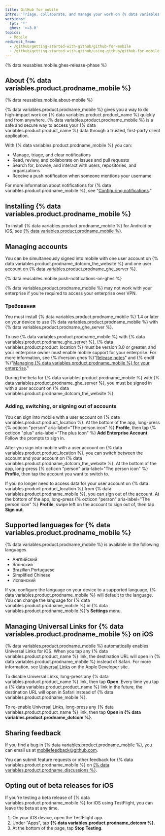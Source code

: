 ```yaml
---
title: GitHub for mobile
intro: 'Triage, collaborate, and manage your work on {% data variables.product.product_name %} from your mobile device.'
versions:
  fpt: '*'
  ghes: '>=3.0'
topics:
  - Mobile
redirect_from:
  - /github/getting-started-with-github/github-for-mobile
  - /github/getting-started-with-github/using-github/github-for-mobile
---
```


{% data reusables.mobile.ghes-release-phase %}

## About {% data variables.product.prodname_mobile %}

{% data reusables.mobile.about-mobile %}

{% data variables.product.prodname_mobile %} gives you a way to do high-impact work on {% data variables.product.product_name %} quickly and from anywhere. {% data variables.product.prodname_mobile %} is a safe and secure way to access your {% data variables.product.product_name %} data through a trusted, first-party client application.

With {% data variables.product.prodname_mobile %} you can:
- Manage, triage, and clear notifications
- Read, review, and collaborate on issues and pull requests
- Search for, browse, and interact with users, repositories, and organizations
- Receive a push notification when someone mentions your username

For more information about notifications for {% data variables.product.prodname_mobile %}, see "[Configuring notifications](/github/managing-subscriptions-and-notifications-on-github/configuring-notifications#enabling-push-notifications-with-github-for-mobile)."

## Installing {% data variables.product.prodname_mobile %}

To install {% data variables.product.prodname_mobile %} for Android or iOS, see [{% data variables.product.prodname_mobile %}](https://github.com/mobile).

## Managing accounts

You can be simultaneously signed into mobile with one user account on {% data variables.product.prodname_dotcom_the_website %} and one user account on {% data variables.product.prodname_ghe_server %}.

{% data reusables.mobile.push-notifications-on-ghes %}

{% data variables.product.prodname_mobile %} may not work with your enterprise if you're required to access your enterprise over VPN.

### Требования

You must install {% data variables.product.prodname_mobile %} 1.4 or later on your device to use {% data variables.product.prodname_mobile %} with {% data variables.product.prodname_ghe_server %}.

To use {% data variables.product.prodname_mobile %} with {% data variables.product.prodname_ghe_server %}, {% data variables.product.product_location %} must be version 3.0 or greater, and your enterprise owner must enable mobile support for your enterprise. For more information, see {% ifversion ghes %}"[Release notes](/enterprise-server/admin/release-notes)" and {% endif %}"[Managing {% data variables.product.prodname_mobile %} for your enterprise](/admin/configuration/managing-github-for-mobile-for-your-enterprise)."

During the beta for {% data variables.product.prodname_mobile %} with {% data variables.product.prodname_ghe_server %}, you must be signed in with a user account on {% data variables.product.prodname_dotcom_the_website %}.

### Adding, switching, or signing out of accounts

You can sign into mobile with a user account on {% data variables.product.product_location %}. At the bottom of the app, long-press {% octicon "person" aria-label="The person icon" %} **Profile**, then tap {% octicon "plus" aria-label="The plus icon" %} **Add Enterprise Account**. Follow the prompts to sign in.

After you sign into mobile with a user account on {% data variables.product.product_location %}, you can switch between the account and your account on  {% data variables.product.prodname_dotcom_the_website %}.  At the bottom of the app, long-press {% octicon "person" aria-label="The person icon" %} **Profile**, then tap the account you want to switch to.

If you no longer need to access data for your user account on {% data variables.product.product_location %} from {% data variables.product.prodname_mobile %}, you can sign out of the account. At the bottom of the app, long-press {% octicon "person" aria-label="The person icon" %} **Profile**, swipe left on the account to sign out of, then tap **Sign out**.

## Supported languages for {% data variables.product.prodname_mobile %}

{% data variables.product.prodname_mobile %} is available in the following languages.

- Английский
- Японский
- Brazilian Portuguese
- Simplified Chinese
- Испанский

If you configure the language on your device to a supported language, {% data variables.product.prodname_mobile %} will default to the language. You can change the language for {% data variables.product.prodname_mobile %} in {% data variables.product.prodname_mobile %}'s **Settings** menu.

## Managing Universal Links for {% data variables.product.prodname_mobile %} on iOS

{% data variables.product.prodname_mobile %} automatically enables Universal Links for iOS. When you tap any {% data variables.product.product_name %} link, the destination URL will open in {% data variables.product.prodname_mobile %} instead of Safari. For more information, see [Universal Links](https://developer.apple.com/ios/universal-links/) on the Apple Developer site.

To disable Universal Links, long-press any {% data variables.product.product_name %} link, then tap **Open**. Every time you tap a {% data variables.product.product_name %} link in the future, the destination URL will open in Safari instead of {% data variables.product.prodname_mobile %}.

To re-enable Universal Links, long-press any {% data variables.product.product_name %} link, then tap **Open in {% data variables.product.prodname_dotcom %}**.

## Sharing feedback

If you find a bug in {% data variables.product.prodname_mobile %}, you can email us at <a href="mailto:mobilefeedback@github.com">mobilefeedback@github.com</a>.

You can submit feature requests or other feedback for {% data variables.product.prodname_mobile %} on [{% data variables.product.prodname_discussions %}](https://github.com/github/feedback/discussions?discussions_q=category%3A%22Mobile+Feedback%22).

## Opting out of beta releases for iOS

If you're testing a beta release of {% data variables.product.prodname_mobile %} for iOS using TestFlight, you can leave the beta at any time.

1. On your iOS device, open the TestFlight app.
2. Under "Apps", tap **{% data variables.product.prodname_dotcom %}**.
3. At the bottom of the page, tap **Stop Testing**.
